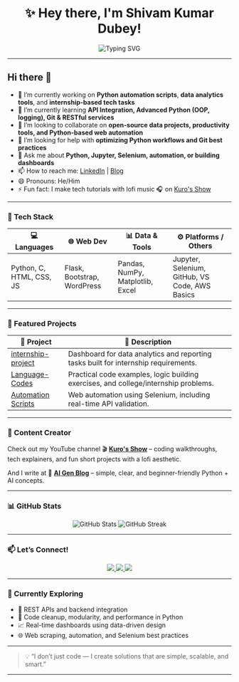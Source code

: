 <h1 align="center">✨ Hey there, I'm Shivam Kumar Dubey!</h1>

<p align="center">
  <img src="https://readme-typing-svg.herokuapp.com?font=Fira+Code&size=22&duration=4000&pause=1000&color=00BFFF&center=true&vCenter=true&width=440&lines=Python+Developer+%7C+Tech+Explorer;B.Tech+CSE+(DS)+%40+SRMCEM;Data+Science+%7C+Automation+%7C+Scripting+Enthusiast" alt="Typing SVG" />
</p>

---

## Hi there 👋

<!--
**kuro-shiv/kuro-shiv** is a ✨ _special_ ✨ repository because its `README.md` (this file) appears on your GitHub profile.
-->

- 🔭 I’m currently working on **Python automation scripts**, **data analytics tools**, and **internship-based tech tasks**  
- 🌱 I’m currently learning **API Integration, Advanced Python (OOP, logging), Git & RESTful services**  
- 👯 I’m looking to collaborate on **open-source data projects, productivity tools, and Python-based web automation**  
- 🤔 I’m looking for help with **optimizing Python workflows and Git best practices**  
- 💬 Ask me about **Python, Jupyter, Selenium, automation, or building dashboards**  
- 📫 How to reach me: [LinkedIn](https://www.linkedin.com/in/shivam-dubey-74b3b3204/) | [Blog](https://aigen023.blogspot.com)  
- 😄 Pronouns: He/Him  
- ⚡ Fun fact: I make tech tutorials with lofi music 🎧 on [Kuro's Show](https://www.youtube.com/@kuro_ank023)

---

### 🚀 Tech Stack

| 💻 Languages     | 🌐 Web Dev       | 📊 Data & Tools      | ⚙️ Platforms / Others    |
|------------------|------------------|-----------------------|-------------------------|
| Python, C, HTML, CSS, JS | Flask, Bootstrap, WordPress | Pandas, NumPy, Matplotlib, Excel | Jupyter, Selenium, GitHub, VS Code, AWS Basics |

---

### 🌟 Featured Projects

| 🚀 Project | 📝 Description |
|-----------|----------------|
| [internship-project](https://github.com/kuro-shiv/internship-project) | Dashboard for data analytics and reporting tasks built for internship requirements. |
| [Language-Codes](https://github.com/kuro-shiv/Language-Codes) | Practical code examples, logic building exercises, and college/internship problems. |
| [Automation Scripts](https://github.com/kuro-shiv?tab=repositories&q=automation&type=&language=) | Web automation using Selenium, including real-time API validation. |

---

### 🎥 Content Creator  
Check out my YouTube channel 🎬 **[Kuro's Show](https://www.youtube.com/@kuro_ank023)** – coding walkthroughs, tech explainers, and fun short projects with a lofi aesthetic.  

And I write at 📝 **[AI Gen Blog](https://aigen023.blogspot.com)** – simple, clear, and beginner-friendly Python + AI concepts.

---

### 📊 GitHub Stats

<p align="center">
  <img src="https://github-readme-stats.vercel.app/api?username=kuro-shiv&show_icons=true&theme=tokyonight" alt="GitHub Stats" />
  <img src="https://github-readme-streak-stats.herokuapp.com/?user=kuro-shiv&theme=tokyonight" alt="GitHub Streak" />
</p>

---

### 📫 Let’s Connect!

<p align="center">
  <a href="https://www.linkedin.com/in/shivam-dubey-74b3b3204/" target="_blank">
    <img src="https://img.shields.io/badge/-LinkedIn-0077B5?style=for-the-badge&logo=linkedin&logoColor=white" />
  </a>
  <a href="https://aigen023.blogspot.com" target="_blank">
    <img src="https://img.shields.io/badge/-Blog-orange?style=for-the-badge&logo=blogger&logoColor=white" />
  </a>
  <a href="https://www.youtube.com/@kuro_ank023" target="_blank">
    <img src="https://img.shields.io/badge/-YouTube-black?style=for-the-badge&logo=youtube&logoColor=white" />
  </a>
</p>

---

### 🧠 Currently Exploring

- 📡 REST APIs and backend integration  
- 🧹 Code cleanup, modularity, and performance in Python  
- 📈 Real-time dashboards using data-driven design  
- 🌐 Web scraping, automation, and Selenium best practices  

---

> 💡 “I don’t just code — I create solutions that are simple, scalable, and smart.”  

---
